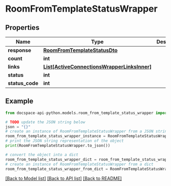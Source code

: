 # RoomFromTemplateStatusWrapper

## Properties

Name | Type | Description | Notes
------------ | ------------- | ------------- | -------------
**response** | [**RoomFromTemplateStatusDto**](RoomFromTemplateStatusDto.md) |  | [optional] 
**count** | **int** |  | [optional] 
**links** | [**List[ActiveConnectionsWrapperLinksInner]**](ActiveConnectionsWrapperLinksInner.md) |  | [optional] 
**status** | **int** |  | [optional] 
**status_code** | **int** |  | [optional] 

## Example

```python
from docspace-api-python.models.room_from_template_status_wrapper import RoomFromTemplateStatusWrapper

# TODO update the JSON string below
json = "{}"
# create an instance of RoomFromTemplateStatusWrapper from a JSON string
room_from_template_status_wrapper_instance = RoomFromTemplateStatusWrapper.from_json(json)
# print the JSON string representation of the object
print(RoomFromTemplateStatusWrapper.to_json())

# convert the object into a dict
room_from_template_status_wrapper_dict = room_from_template_status_wrapper_instance.to_dict()
# create an instance of RoomFromTemplateStatusWrapper from a dict
room_from_template_status_wrapper_from_dict = RoomFromTemplateStatusWrapper.from_dict(room_from_template_status_wrapper_dict)
```
[[Back to Model list]](../README.md#documentation-for-models) [[Back to API list]](../README.md#documentation-for-api-endpoints) [[Back to README]](../README.md)


